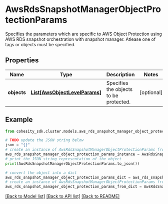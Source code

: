 # AwsRdsSnapshotManagerObjectProtectionParams

Specifies the parameters which are specific to AWS Object Protection using AWS RDS snapshot orchestration with snapshot manager. Atlease one of tags or objects must be specified.

## Properties

Name | Type | Description | Notes
------------ | ------------- | ------------- | -------------
**objects** | [**List[AwsObjectLevelParams]**](AwsObjectLevelParams.md) | Specifies the objects to be protected. | [optional] 

## Example

```python
from cohesity_sdk.cluster.models.aws_rds_snapshot_manager_object_protection_params import AwsRdsSnapshotManagerObjectProtectionParams

# TODO update the JSON string below
json = "{}"
# create an instance of AwsRdsSnapshotManagerObjectProtectionParams from a JSON string
aws_rds_snapshot_manager_object_protection_params_instance = AwsRdsSnapshotManagerObjectProtectionParams.from_json(json)
# print the JSON string representation of the object
print(AwsRdsSnapshotManagerObjectProtectionParams.to_json())

# convert the object into a dict
aws_rds_snapshot_manager_object_protection_params_dict = aws_rds_snapshot_manager_object_protection_params_instance.to_dict()
# create an instance of AwsRdsSnapshotManagerObjectProtectionParams from a dict
aws_rds_snapshot_manager_object_protection_params_from_dict = AwsRdsSnapshotManagerObjectProtectionParams.from_dict(aws_rds_snapshot_manager_object_protection_params_dict)
```
[[Back to Model list]](../README.md#documentation-for-models) [[Back to API list]](../README.md#documentation-for-api-endpoints) [[Back to README]](../README.md)


